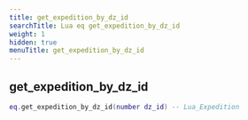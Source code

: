 ```yaml
---
title: get_expedition_by_dz_id
searchTitle: Lua eq get_expedition_by_dz_id
weight: 1
hidden: true
menuTitle: get_expedition_by_dz_id
---
```

## get_expedition_by_dz_id
```lua
eq.get_expedition_by_dz_id(number dz_id) -- Lua_Expedition
```
